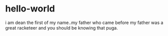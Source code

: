# hello-world
i am dean the first of my name..my father who came before my father was a great racketeer and you should be knowing that puga.
